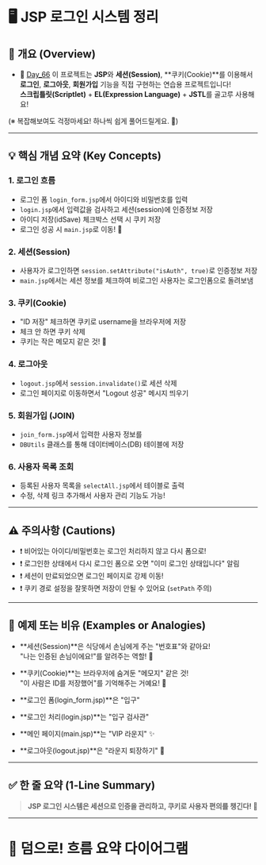 # 🖥️ JSP 로그인 시스템 정리


## 📌 개요 (Overview)

- 🔗 [Day_66]()
이 프로젝트는 **JSP**와 **세션(Session)**, **쿠키(Cookie)**를 이용해서  
**로그인**, **로그아웃**, **회원가입** 기능을 직접 구현하는 연습용 프로젝트입니다!  
**스크립틀릿(Scriptlet)** + **EL(Expression Language)** + **JSTL**를 골고루 사용해요!  

(※ 복잡해보여도 걱정마세요! 하나씩 쉽게 풀어드릴게요. 🌈)

---

## 💡 핵심 개념 요약 (Key Concepts)

### 1. 로그인 흐름

- 로그인 폼 `login_form.jsp`에서 아이디와 비밀번호를 입력
- `login.jsp`에서 입력값을 검사하고 세션(session)에 인증정보 저장
- 아이디 저장(idSave) 체크박스 선택 시 쿠키 저장
- 로그인 성공 시 `main.jsp`로 이동! 🎉

### 2. 세션(Session)

- 사용자가 로그인하면 `session.setAttribute("isAuth", true)`로 인증정보 저장
- `main.jsp`에서는 세션 정보를 체크하여 비로그인 사용자는 로그인폼으로 돌려보냄

### 3. 쿠키(Cookie)

- "ID 저장" 체크하면 쿠키로 username을 브라우저에 저장
- 체크 안 하면 쿠키 삭제
- 쿠키는 작은 메모지 같은 것! 🍪

### 4. 로그아웃

- `logout.jsp`에서 `session.invalidate()`로 세션 삭제
- 로그인 페이지로 이동하면서 "Logout 성공" 메시지 띄우기

### 5. 회원가입 (JOIN)

- `join_form.jsp`에서 입력한 사용자 정보를
- `DBUtils` 클래스를 통해 데이터베이스(DB) 테이블에 저장

### 6. 사용자 목록 조회

- 등록된 사용자 목록을 `selectAll.jsp`에서 테이블로 출력
- 수정, 삭제 링크 추가해서 사용자 관리 기능도 가능!

---

## ⚠ 주의사항 (Cautions)

- ❗ 비어있는 아이디/비밀번호는 로그인 처리하지 않고 다시 폼으로!
- ❗ 로그인한 상태에서 다시 로그인 폼으로 오면 "이미 로그인 상태입니다" 알림
- ❗ 세션이 만료되었으면 로그인 페이지로 강제 이동!
- ❗ 쿠키 경로 설정을 잘못하면 저장이 안될 수 있어요 (`setPath` 주의)

---

## 🧪 예제 또는 비유 (Examples or Analogies)

- **세션(Session)**은 식당에서 손님에게 주는 "번호표"와 같아요!  
  "나는 인증된 손님이에요!"를 알려주는 역할! 🔖
  
- **쿠키(Cookie)**는 브라우저에 숨겨둔 "메모지" 같은 것!  
  "이 사람은 ID를 저장했어"를 기억해주는 거예요! 📜

- **로그인 폼(login_form.jsp)**은 "입구"  
- **로그인 처리(login.jsp)**는 "입구 검사관"  
- **메인 페이지(main.jsp)**는 "VIP 라운지" ✨  
- **로그아웃(logout.jsp)**은 "라운지 퇴장하기" 🚪  

---

## ✅ 한 줄 요약 (1-Line Summary)

> **JSP 로그인 시스템은 세션으로 인증을 관리하고, 쿠키로 사용자 편의를 챙긴다! 🌟**

---

# 🎉 덤으로! 흐름 요약 다이어그램


